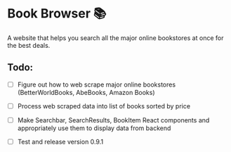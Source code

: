 # Book Browser 📚

A website that helps you search all the major online bookstores at once for the best deals.

## Todo:

- [ ] Figure out how to web scrape major online bookstores (BetterWorldBooks, AbeBooks, Amazon Books)

- [ ] Process web scraped data into list of books sorted by price

- [ ] Make Searchbar, SearchResults, BookItem React components and appropriately use them to display data from backend

- [ ] Test and release version 0.9.1